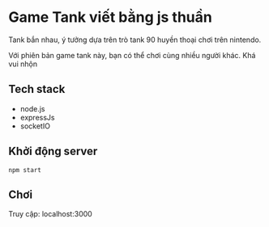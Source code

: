 # Game Tank viết bằng js thuần
Tank bắn nhau, ý tưởng dựa trên trò tank 90 huyền thoại chơi trên nintendo.

Với phiên bản game tank này, bạn có thể chơi cùng nhiều người khác.
Khá vui nhộn

## Tech stack
* node.js
* expressJs
* socketIO

## Khởi động server
```
npm start
```

## Chơi
Truy cập: localhost:3000
